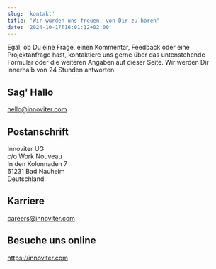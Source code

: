 ```yaml
---
slug: 'kontakt'
title: 'Wir würden uns freuen, von Dir zu hören'
date: '2024-10-17T16:01:12+02:00'
---
```


Egal, ob Du eine Frage, einen Kommentar, Feedback oder eine Projektanfrage hast, kontaktiere uns gerne über das untenstehende Formular oder die weiteren Angaben auf dieser Seite. Wir werden Dir innerhalb von 24 Stunden antworten.

## Sag' Hallo

hello@innoviter.com

## Postanschrift

Innoviter UG  
c/o Work Nouveau  
In den Kolonnaden 7  
61231 Bad Nauheim  
Deutschland

## Karriere

careers@innoviter.com

## Besuche uns online

https://innoviter.com